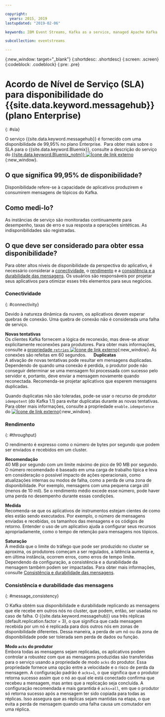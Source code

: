 ```yaml
---

copyright:
  years: 2015, 2019
lastupdated: "2019-02-06"

keywords: IBM Event Streams, Kafka as a service, managed Apache Kafka

subcollection: eventstreams

---
```


{:new_window: target="_blank"}
{:shortdesc: .shortdesc}
{:screen: .screen}
{:codeblock: .codeblock}
{:pre: .pre}

# Acordo de Nível de Serviço (SLA) para disponibilidade do {{site.data.keyword.messagehub}} (plano Enterprise)
{: #sla}

O serviço {{site.data.keyword.messagehub}} é fornecido com uma disponibilidade de 99,95% no plano Enterprise. 
Para obter mais sobre o SLA para o {{site.data.keyword.Bluemix}}, consulte a descrição do serviço do
[{{site.data.keyword.Bluemix_notm}} ![Ícone de link externo](../../icons/launch-glyph.svg "Ícone de link externo")](https://www-03.ibm.com/software/sla/sladb.nsf/pdf/6605-14/$file/i126-6605-14_08-2018_en_US.pdf){:new_window}.

## O que significa 99,95% de disponibilidade?
Disponibilidade refere-se à capacidade de aplicativos produzirem e consumirem mensagens de tópicos do Kafka.

## Como medi-lo?
As instâncias de serviço são monitoradas continuamente para desempenho, taxas de erro e sua resposta a operações sintéticas. As indisponibilidades são registradas.

## O que deve ser considerado para obter essa disponibilidade?
Para obter altos níveis de disponibilidade da perspectiva do aplicativo, é necessário considerar a [conectividade](/docs/services/EventStreams?topic=eventstreams-sla#connectivity), o [rendimento](/docs/services/EventStreams?topic=eventstreams-sla#throughput) e a [consistência e a durabilidade das mensagens](/docs/services/EventStreams?topic=eventstreams-sla#message_consistency). Os usuários são responsáveis por projetar seus aplicativos para otimizar esses três elementos para seus negócios.

### Conectividade
{: #connectivity}

Devido à natureza dinâmica da nuvem, os aplicativos devem esperar quebras de conexão. Uma quebra de conexão não é considerada uma falha de serviço.

**Novas tentativas**<br/>
Os clientes Kafka fornecem a lógica de reconexão, mas deve-se ativar explicitamente reconexões para produtores. Para obter mais informações, consulte a [propriedade <code>retries</code> ![Ícone de link externo](../../icons/launch-glyph.svg "Ícone de link externo")](http://kafka.apache.org/11/documentation.html#producerconfigs){:new_window}. As conexões são refeitas em 60 segundos.   
 
**Duplicatas**<br/>
A ativação de novas tentativas pode resultar em mensagens duplicadas. Dependendo de quando uma conexão é perdida, o produtor pode não conseguir determinar se uma mensagem foi processada com sucesso pelo servidor e, portanto, deve enviar a mensagem novamente quando reconectada. Recomenda-se projetar aplicativos que esperem mensagens duplicadas. 

Quando duplicatas não são toleradas, pode-se usar o recurso de produtor <code>idempotent</code> (do Kafka 1.1) para evitar duplicatas durante as novas tentativas. Para obter mais informações, consulte a propriedade <code>enable.idempotence</code> do [ ![Ícone de link externo](../../icons/launch-glyph.svg "Ícone de linkexterno")](http://kafka.apache.org/11/documentation.html#producerconfigs){:new_window}.


### Rendimento
{: #throughput}

O rendimento é expresso como o número de bytes por segundo que podem ser enviados e recebidos em um cluster. 

**Recomendação**<br/>
40 MB por segundo com um limite máximo de pico de 90 MB por segundo. <br/>
O número recomendado é baseado em uma carga de trabalho típica e leva em consideração o possível impacto de ações operacionais, como atualizações internas ou modos de falha, como a perda de uma zona de disponibilidade. Por exemplo, mensagens com uma pequena carga útil (menos de 10 mil). Se o rendimento médio excede esse número, pode haver uma perda no desempenho durante essas condições.

**Medida**<br/>
Recomenda-se que os aplicativos de instrumentos estejam cientes de como eles estão sendo executados. Por exemplo, o número de mensagens enviadas e recebidas, os tamanhos das mensagens e os códigos de retorno. Entender o uso de um aplicativo ajuda a configurar seus recursos apropriadamente, como o tempo de retenção para mensagens nos tópicos.

**Saturação**<br/>
À medida que o limite do tráfego que pode ser produzido no cluster se aproxima, os produtores começam a ser regulados, a latência aumenta e, em última instância, ocorrem erros, como erros de tempo limite. Dependendo da configuração, a consistência e a durabilidade da mensagem também podem ser impactadas. Para obter mais informações, consulte [Consistência e durabilidade das mensagens](/docs/services/EventStreams?topic=eventstreams-sla#message_consistency).

### Consistência e durabilidade das mensagens
{: #message_consistency}

O Kafka obtém sua disponibilidade e durabilidade replicando as mensagens que ele recebe em outros nós no cluster, que podem, então, ser usadas no caso de falha. O {{site.data.keyword.messagehub}} usa três réplicas (default.replication.factor = 3), o que significa que cada mensagem recebida por um nó é replicada para dois outros nós em zonas de disponibilidade diferentes. Dessa maneira, a perda de um nó ou da zona de disponibilidade pode ser tolerada sem perda de dados ou função.

**Modo <code>acks</code> do produtor**<br/>
Embora todas as mensagens sejam replicadas, os aplicativos podem controlar a robustez com que as mensagens produzidas são transferidas para o serviço usando a propriedade de modo <code>acks</code> do produtor. Essa propriedade fornece uma opção entre a velocidade e o risco de perda da mensagem. A configuração padrão é <code>acks=1</code>, o que significa que o produtor retorna sucesso assim que o nó ao qual ele está conectado confirma que recebeu a mensagem, mas antes que a replicação seja concluída. A configuração recomendada e mais garantida é <code>acks=all</code>, em que o produtor só retorna sucesso após a mensagem ter sido copiada para todas as réplicas. Isso assegura que as réplicas sejam mantidas na etapa, o que evita a perda de mensagem quando uma falha causa um comutador em uma réplica.


